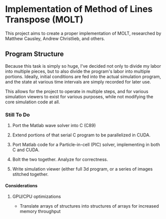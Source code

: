 # Implementation of Method of Lines Transpose (MOLT)

This project aims to create a proper implementation of MOLT, researched by
Matthew Causley, Andrew Christlieb, and others.

## Program Structure

Because this task is simply so huge, I've decided not only to divide my labor
into multiple pieces, but to also divide the program's labor into multiple
portions. Ideally, initial conditions are fed into the actual simulation
program, and the state at various time intervals are simply recorded for
later use.

This allows for the project to operate in multiple steps, and for various
simulation viewers to exist for various purposes, while not modifying the
core simulation code at all.

### Still To Do

1. Port the Matlab wave solver into C (C89)
2. Extend portions of that serial C program to be parallelized in CUDA.
3. Port Matlab code for a Particle-in-cell (PIC) solver, implementing
   in both C and CUDA.

4. Bolt the two together. Analyze for correctness.
5. Write simulation viewer (either full 3d program, or a series of images
   stitched together.

#### Considerations

1. GPU/CPU optimizations

	* Translate arrays of structures into structures of arrays for increased memory throughput
